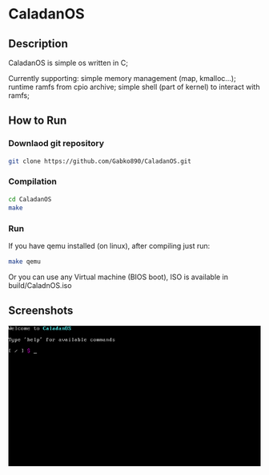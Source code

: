 # CaladanOS

## Description
CaladanOS is simple os written in C;

Currently supporting:
  simple memory management (map, kmalloc...);
  runtime ramfs from cpio archive;
  simple shell (part of kernel) to interact with ramfs;

## How to Run
### Downlaod git repository
  ```bash
  git clone https://github.com/Gabko890/CaladanOS.git
  ```
### Compilation
  ```bash
  cd CaladanOS
  make
  ```
### Run
  If you have qemu installed (on linux), after compiling just run:
  ```bash
  make qemu
  ```
  Or you can use any Virtual machine (BIOS boot),
  ISO is available in build/CaladnOS.iso

## Screenshots
![shell to operate ramfs](./screenshots/screen1.png)
